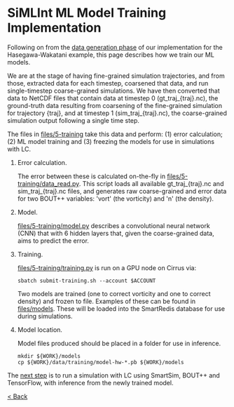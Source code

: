 # SiMLInt ML Model Training Implementation

Following on from the [data generation phase](data-generation.md) of our implementation for the Hasegawa-Wakatani example, this page describes how we train our ML models.

We are at the stage of having fine-grained simulation trajectories, and from those, extracted data for each timestep, coarsened that data, and run single-timestep coarse-grained simulations. We have then converted that data to NetCDF files that contain data at timestep 0 (gt_traj_{traj}.nc), the ground-truth data resulting from coarsening of the fine-grained simulation for trajectory {traj}, and at timestep 1 (sim_traj_{traj}.nc), the coarse-grained simulation output following a single time step.

The files in [files/5-training](https://github.com/EPCCed/SiMLInt/tree/main/files/5-training) take this data and perform: (1) error calculation; (2) ML model training and (3) freezing the models for use in simulations with LC.

1. Error calculation.

    The error between these is calculated on-the-fly in [files/5-training/data_read.py](https://github.com/EPCCed/SiMLInt/tree/main/files/5-training/data_read.py). This script loads all available gt_traj_{traj}.nc and sim_traj_{traj}.nc files, and generates raw coarse-grained and error data for two BOUT++ variables: 'vort' (the vorticity) and 'n' (the density).

2. Model.

    [files/5-training/model.py](https://github.com/EPCCed/SiMLInt/tree/main/files/5-training/model.py) describes a convolutional neural network (CNN) that with 6 hidden layers that, given the coarse-grained data, aims to predict the error.

3. Training.

    [files/5-training/training.py](https://github.com/EPCCed/SiMLInt/tree/main/files/5-training/training.py) is run on a GPU node on Cirrus via:

    ```shell
    sbatch submit-training.sh --account $ACCOUNT
    ```

    Two models are trained (one to correct vorticity and one to correct density) and frozen to file. Examples of these can be found in [files/models](https://github.com/EPCCed/SiMLInt/tree/main/files/models). These will be loaded into the SmartRedis database for use during simulations.

4. Model location.

    Model files produced should be placed in a folder for use in inference.

    ```shell
    mkdir ${WORK}/models
    cp ${WORK}/data/training/model-hw-*.pb ${WORK}/models
    ```

The [next step](inference.md) is to run a simulation with LC using SmartSim, BOUT++ and TensorFlow, with inference from the newly trained model.

[< Back](./)
